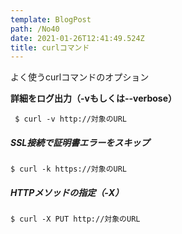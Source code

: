 ```yaml
---
template: BlogPost
path: /No40
date: 2021-01-26T12:41:49.524Z
title: curlコマンド
---
```

よく使うcurlコマンドのオプション



**詳細をログ出力（-vもしくは--verbose）**

```
 $ curl -v http://対象のURL
```

##### SSL接続で証明書エラーをスキップ

```
$ curl -k https://対象のURL
```

##### HTTPメソッドの指定（-X）

```
$ curl -X PUT http://対象のURL
```
